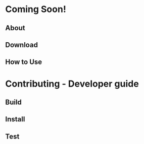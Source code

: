 # Coming Soon!

## About

## Download

## How to Use

# Contributing - Developer guide

## Build

## Install

## Test
